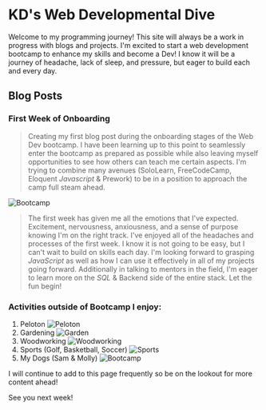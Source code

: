 # KD's Web Developmental Dive

Welcome to my programming journey!  This site will always be a work in progress with blogs and projects.  I'm excited to start a web development bootcamp to enhance my skills and become a Dev!  I know it will be a journey of headache, lack of sleep, and pressure, but eager to build each and every day.

## Blog Posts

### First Week of Onboarding

>Creating my first blog post during the onboarding stages of the Web Dev bootcamp. I have been learning up to this point to seamlessly enter the bootcamp as prepared as possible while also leaving myself opportunities to see how others can teach me certain aspects. I'm trying to combine many avenues (SoloLearn, FreeCodeCamp, Eloquent *Javascript* & Prework) to be in a position to approach the camp full steam ahead. 

![Bootcamp](https://www.incimages.com/uploaded_files/image/1920x1080/software-computer-code-1940x900_35196.jpg)

>The first week has given me all the emotions that I've expected.  Excitement, nervousness, anxiousness, and a sense of purpose knowing I'm on the right track.  I've enjoyed all of the headaches and processes of the first week.  I know it is not going to be easy, but I can't wait to build on skills each day.  I'm looking forward to grasping *JavaScript* as well as how I can use it effectively in all of my projects going forward.  Additionally in talking to mentors in the field, I'm eager to learn more on the *SQL* & Backend side of the entire stack.  Let the fun begin!

 ### Activities outside of Bootcamp I enjoy:
  1. Peloton ![Peloton](https://res.cloudinary.com/peloton-cycle/image/fetch/dpr_1.0,f_auto,q_auto:best,w_560/https://s3.amazonaws.com/workout-metric-images-prod/10e643fc3b7b44928e3c97a372322874)
  1. Gardening ![Garden](https://www.moneycrashers.com/wp-content/uploads/2020/07/home-vegetable-garden.jpg)
  1. Woodworking ![Woodworking](https://encrypted-tbn0.gstatic.com/images?q=tbn:ANd9GcQcij4Nm0ZkfVlTXNRogghmcqonaJ58stUy9g&usqp=CAU)
1. Sports (Golf, Basketball, Soccer) ![Sports](https://d1sgwhnao7452x.cloudfront.net/CA_OB_LPBG_Multisport_2021_V3_Mobile_720x405.jpg)
1. My Dogs (Sam & Molly) ![Bootcamp](https://sylviastahlphotography.pixieset.com/keithbekah/fall2019/?pid=3547691550&id=27&h=MjcxNDUwMjk0OQ)

I will continue to add to this page frequently so be on the lookout for more content ahead!

See you next week!